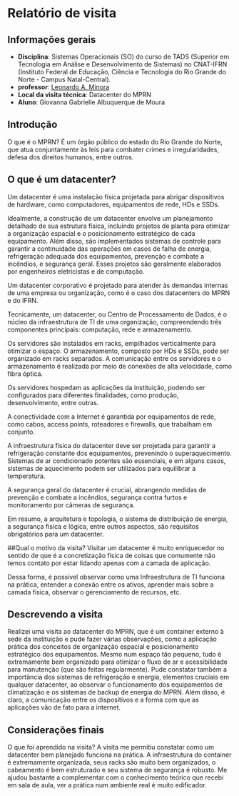 # Relatório de visita

## Informações gerais
- **Disciplina**: Sistemas Operacionais (SO) do curso de TADS (Superior em Tecnologia em Análise e Desenvolvimento de Sistemas) no CNAT-IFRN (Instituto Federal de Educação, Ciência e Tecnologia do Rio Grande do Norte - Campus Natal-Central).
- **professor**: [Leonardo A. Minora](https://github.com/leonardo-minora)
- **Local da visita técnica**: Datacenter do MPRN
- **Aluno**: Giovanna Gabrielle Albuquerque de Moura

## Introdução
O que é o MPRN?
É um órgão público do estado do Rio Grande do Norte, que atua conjuntamente às leis para combater crimes e irregularidades, defesa dos direitos humanos, entre outros.
## O que é um datacenter?
Um datacenter é uma instalação física projetada para abrigar dispositivos de hardware, como computadores, equipamentos de rede, HDs e SSDs.

Idealmente, a construção de um datacenter envolve um planejamento detalhado de sua estrutura física, incluindo projetos de planta para otimizar a organização espacial e o posicionamento estratégico de cada equipamento. Além disso, são implementados sistemas de controle para garantir a continuidade das operações em casos de falha de energia, refrigeração adequada dos equipamentos, prevenção e combate a incêndios, e segurança geral. Esses projetos são geralmente elaborados por engenheiros eletricistas e de computação.

Um datacenter corporativo é projetado para atender às demandas internas de uma empresa ou organização, como é o caso dos datacenters do MPRN e do IFRN.

Tecnicamente, um datacenter, ou Centro de Processamento de Dados, é o núcleo da infraestrutura de TI de uma organização, compreendendo três componentes principais: computação, rede e armazenamento.

Os servidores são instalados em racks, empilhados verticalmente para otimizar o espaço. O armazenamento, composto por HDs e SSDs, pode ser organizado em racks separados. A comunicação entre os servidores e o armazenamento é realizada por meio de conexões de alta velocidade, como fibra óptica.

Os servidores hospedam as aplicações da instituição, podendo ser configurados para diferentes finalidades, como produção, desenvolvimento, entre outras.

A conectividade com a Internet é garantida por equipamentos de rede, como cabos, access points, roteadores e firewalls, que trabalham em conjunto.

A infraestrutura física do datacenter deve ser projetada para garantir a refrigeração constante dos equipamentos, prevenindo o superaquecimento. Sistemas de ar condicionado potentes são essenciais, e em alguns casos, sistemas de aquecimento podem ser utilizados para equilibrar a temperatura.

A segurança geral do datacenter é crucial, abrangendo medidas de prevenção e combate a incêndios, segurança contra furtos e monitoramento por câmeras de segurança.

Em resumo, a arquitetura e topologia, o sistema de distribuição de energia, a segurança física e lógica, entre outros aspectos, são requisitos obrigatórios para um datacenter.

##Qual o motivo da visita?
Visitar um datacenter é muito enriquecedor no sentido de que é a concretização física de coisas que comumente não temos contato por estar lidando apenas com a camada de aplicação. 

Dessa forma, é possível observar como uma Infraestrutura de TI funciona na prática, entender a conexão entre os ativos, aprender mais sobre a camada física, observar o gerenciamento de recursos, etc.
## Descrevendo a visita
Realizei uma visita ao datacenter do MPRN, que é um container externo à sede da instituição e pude fazer várias observações, como a aplicação prática dos conceitos de 
organização espacial e posicionamento estratégico dos equipamentos. Mesmo num espaço tão pequeno, tudo é extremamente bem organizado para otimizar o fluxo de ar e 
acessibilidade para manutenção (que são feitas regularmente). Pude constatar também a importância dos sistemas de refrigeração e energia, 
elementos cruciais em qualquer datacenter, ao observar o funcionamento dos equipamentos de climatização e os sistemas de backup de energia do MPRN.
Além disso, é claro, a comunicação entre os dispositivos e a forma com que as aplicações vão de fato para a internet.

## Considerações finais
O que foi aprendido na visita?
A visita me permitiu constatar como um datacenter bem planejado funciona na prática. A infraestrutura do container é extremamente organizada, seus racks são muito bem organizados, o cabeamento é bem estruturado e seu sistema de segurança é robusto.  Me ajudou bastante a complementar com o conhecimento teórico que recebi em sala de aula, ver a prática num ambiente real é muito edificador.
